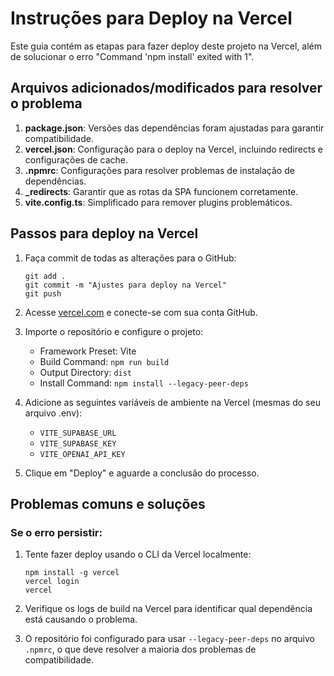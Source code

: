 # Instruções para Deploy na Vercel

Este guia contém as etapas para fazer deploy deste projeto na Vercel, além de solucionar o erro "Command 'npm install' exited with 1".

## Arquivos adicionados/modificados para resolver o problema

1. **package.json**: Versões das dependências foram ajustadas para garantir compatibilidade.
2. **vercel.json**: Configuração para o deploy na Vercel, incluindo redirects e configurações de cache.
3. **.npmrc**: Configurações para resolver problemas de instalação de dependências.
4. **_redirects**: Garantir que as rotas da SPA funcionem corretamente.
5. **vite.config.ts**: Simplificado para remover plugins problemáticos.

## Passos para deploy na Vercel

1. Faça commit de todas as alterações para o GitHub:
   ```
   git add .
   git commit -m "Ajustes para deploy na Vercel"
   git push
   ```

2. Acesse [vercel.com](https://vercel.com) e conecte-se com sua conta GitHub.

3. Importe o repositório e configure o projeto:
   - Framework Preset: Vite
   - Build Command: `npm run build`
   - Output Directory: `dist`
   - Install Command: `npm install --legacy-peer-deps`

4. Adicione as seguintes variáveis de ambiente na Vercel (mesmas do seu arquivo .env):
   - `VITE_SUPABASE_URL`
   - `VITE_SUPABASE_KEY` 
   - `VITE_OPENAI_API_KEY`

5. Clique em "Deploy" e aguarde a conclusão do processo.

## Problemas comuns e soluções

### Se o erro persistir:

1. Tente fazer deploy usando o CLI da Vercel localmente:
   ```
   npm install -g vercel
   vercel login
   vercel
   ```

2. Verifique os logs de build na Vercel para identificar qual dependência está causando o problema.

3. O repositório foi configurado para usar `--legacy-peer-deps` no arquivo `.npmrc`, o que deve resolver a maioria dos problemas de compatibilidade. 